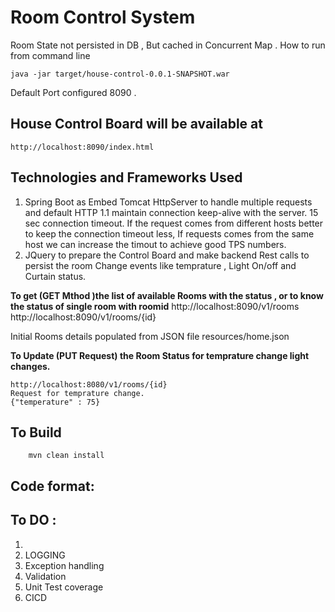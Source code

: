 # Room Control System

Room State not persisted in DB , But cached in Concurrent Map .
How to run from command line
  
    java -jar target/house-control-0.0.1-SNAPSHOT.war

Default Port configured 8090 .

## House Control Board will be available at

    http://localhost:8090/index.html

## Technologies and Frameworks Used
1. Spring Boot as Embed Tomcat HttpServer to handle multiple requests and default HTTP 1.1 maintain connection keep-alive with the server.  15 sec connection timeout. If the request comes from different hosts better to keep the connection timeout less, If requests comes from the same host we can increase the timout to achieve good TPS numbers.
2. JQuery to prepare the Control Board and make backend Rest calls to persist the room Change events like temprature , Light On/off and Curtain status.

**To get (GET Mthod )the list of available Rooms with the status , or to know the status of single room with roomid**
    http://localhost:8090/v1/rooms
    http://localhost:8090/v1/rooms/{id}

Initial Rooms details populated from JSON file resources/home.json

**To Update (PUT Request) the Room Status for temprature change light changes.**

    http://localhost:8080/v1/rooms/{id}
    Request for temprature change.
    {"temperature" : 75}

## To Build
        mvn clean install

## Code format:

## To DO :
1.
2. LOGGING
2. Exception handling
3. Validation
5. Unit Test coverage
6. CICD

